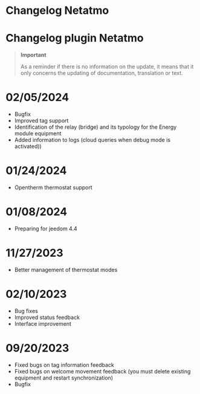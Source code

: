 # Changelog Netatmo

# Changelog plugin Netatmo

>**Important**
>
>As a reminder if there is no information on the update, it means that it only concerns the updating of documentation, translation or text.

# 02/05/2024

- Bugfix
- Improved tag support
- Identification of the relay (bridge) and its typology for the Energy module equipment
- Added information to logs (cloud queries when debug mode is activated))

# 01/24/2024

- Opentherm thermostat support

# 01/08/2024

- Preparing for jeedom 4.4

# 11/27/2023

- Better management of thermostat modes

# 02/10/2023

- Bug fixes
- Improved status feedback
- Interface improvement

# 09/20/2023

- Fixed bugs on tag information feedback
- Fixed bugs on welcome movement feedback (you must delete existing equipment and restart synchronization)
- Bugfix
